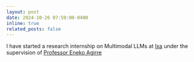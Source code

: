 ```yaml
---
layout: post
date: 2024-10-26 07:59:00-0400
inline: true
related_posts: false
---
```


I have started a research internship on Multimodal LLMs at [Ixa](https://www.ixa.eus/) under the supervision of [Professor Eneko Agirre](https://eagirre.github.io/)